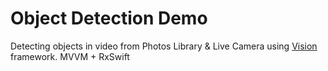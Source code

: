 # Object Detection Demo
Detecting objects in video from Photos Library & Live Camera using [Vision](https://developer.apple.com/documentation/vision) framework.
MVVM + RxSwift
